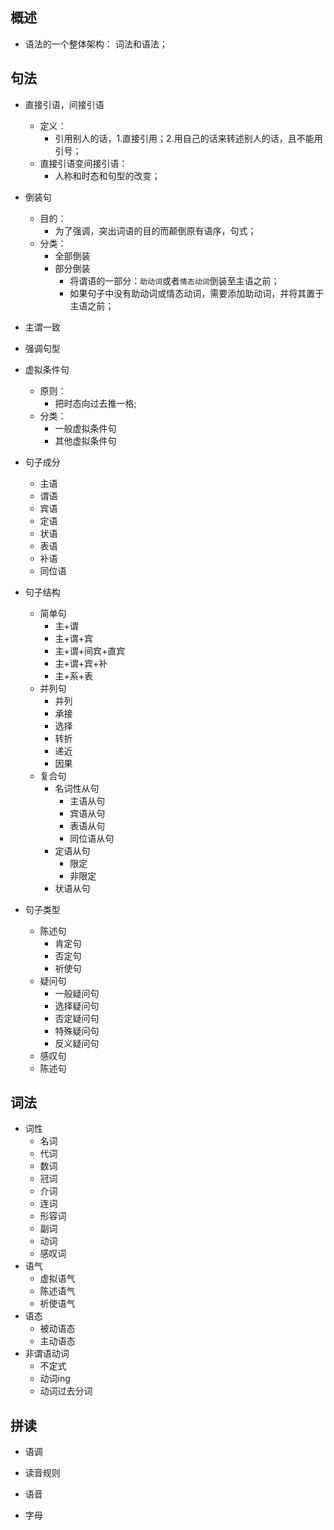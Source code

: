 ## 概述

* 语法的一个整体架构： 词法和语法；

## 句法

* 直接引语，间接引语
  + 定义：
    - 引用别人的话，1.直接引用；2.用自己的话来转述别人的话，且不能用引号；
  + 直接引语变间接引语：
    - 人称和时态和句型的改变；

* 倒装句
  + 目的：
    - 为了强调，突出词语的目的而颠倒原有语序，句式；
  + 分类：
    - 全部倒装
    - 部分倒装
      + 将谓语的一部分：`助动词`或者`情态动词`倒装至主语之前；
      + 如果句子中没有助动词或情态动词，需要添加助动词，并将其置于主语之前；

* 主谓一致

* 强调句型

* 虚拟条件句
  + 原则：
    - 把时态向过去推一格;
  + 分类：
    - 一般虚拟条件句
    - 其他虚拟条件句

* 句子成分
  + 主语
  + 谓语
  + 宾语
  + 定语
  + 状语
  + 表语
  + 补语
  + 同位语

* 句子结构
  + 简单句
    - 主+谓
    - 主+谓+宾
    - 主+谓+间宾+直宾
    - 主+谓+宾+补
    - 主+系+表
  + 并列句
    - 并列
    - 承接
    - 选择
    - 转折
    - 递近
    - 因果
  + 复合句
    - 名词性从句
      + 主语从句
      + 宾语从句
      + 表语从句
      + 同位语从句
    - 定语从句
      + 限定
      + 非限定
    - 状语从句

* 句子类型
  + 陈述句
    - 肯定句
    - 否定句
    - 祈使句
  + 疑问句
    - 一般疑问句
    - 选择疑问句
    - 否定疑问句
    - 特殊疑问句
    - 反义疑问句
  + 感叹句
  + 陈述句

## 词法

* 词性
  + 名词
  + 代词
  + 数词
  + 冠词
  + 介词
  + 连词
  + 形容词
  + 副词
  + 动词
  + 感叹词
* 语气
  + 虚拟语气
  + 陈述语气
  + 祈使语气
* 语态
  + 被动语态
  + 主动语态
* 非谓语动词
  + 不定式
  + 动词ing
  + 动词过去分词

## 拼读

* 语调

* 读音规则

* 语音

* 字母
